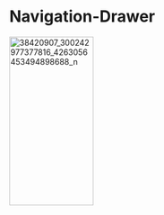 # Navigation-Drawer
<img src="https://image.ibb.co/buj7dz/38420907_300242977377816_4263056453494898688_n.png" alt="38420907_300242977377816_4263056453494898688_n" border="0" width="150" height="300" >
